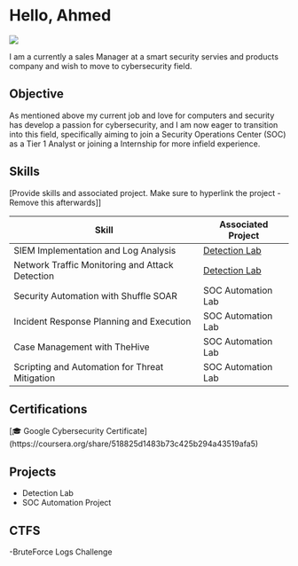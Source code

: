 # Hello, Ahmed
<a href="https://www.linkedin.com/in/ahmad-rezwan-9688051a5/"> <img src="https://img.shields.io/badge/-LinkedIn-0072b1?&style=for-the-badge&logo=linkedin&logoColor=white" /> </a>

I am a currently a sales Manager at a smart security servies and products company and wish to move to cybersecurity field. 
 
## Objective

As mentioned above my current job and love for computers and security has develop a passion for cybersecurity, and I am now eager to transition into this field, specifically aiming to join a Security Operations Center (SOC) as a Tier 1 Analyst or joining a Internship for more infield experience. 

## Skills
[Provide skills and associated project. Make sure to hyperlink the project - Remove this afterwards]]

| Skill                                         | Associated Project         |
|-----------------------------------------------|----------------------------|
| SIEM Implementation and Log Analysis          | <a href="https://google.com">Detection Lab</a>|
| Network Traffic Monitoring and Attack Detection | <a href="https://google.com">Detection Lab</a>|
| Security Automation with Shuffle SOAR         | SOC Automation Lab|
| Incident Response Planning and Execution      | SOC Automation Lab|
| Case Management with TheHive                  | SOC Automation Lab|
| Scripting and Automation for Threat Mitigation | SOC Automation Lab|

## Certifications
<div>
[🎓 Google Cybersecurity Certificate](https://coursera.org/share/518825d1483b73c425b294a43519afa5)
</div>

## Projects
- Detection Lab
- SOC Automation Project

## CTFS

-BruteForce Logs Challenge
